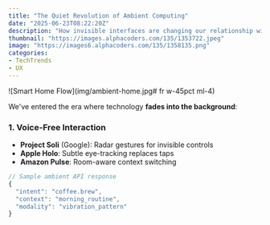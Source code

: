 ```yaml
---
title: "The Quiet Revolution of Ambient Computing"
date: "2025-06-23T08:22:20Z"
description: "How invisible interfaces are changing our relationship with technology without screens or commands."
thumbnail: "https://images.alphacoders.com/135/1353722.jpeg"
image: "https://images6.alphacoders.com/135/1358135.png"
categories:
- TechTrends
- UX
---
```


![Smart Home Flow](img/ambient-home.jpg# fr w-45pct ml-4)

We've entered the era where technology **fades into the background**:

<!--more-->

### 1. Voice-Free Interaction
- **Project Soli** (Google): Radar gestures for invisible controls  
- **Apple Holo**: Subtle eye-tracking replaces taps  
- **Amazon Pulse**: Room-aware context switching  

```javascript
// Sample ambient API response
{
  "intent": "coffee.brew",
  "context": "morning_routine",
  "modality": "vibration_pattern" 
}